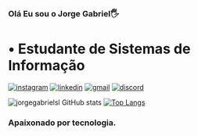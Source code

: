 ### Olá Eu sou o Jorge Gabriel🖐

# • Estudante de Sistemas de Informação

[![instagram](https://img.shields.io/badge/Instagram-E4405F?style=for-the-badge&logo=instagram&logoColor=white)](https://www.instagram.com/jorge.gabrielsl/)
[![linkedin](https://img.shields.io/badge/LinkedIn-0077B5?style=for-the-badge&logo=linkedin&logoColor=white)](https://www.linkedin.com/in/jorge-gabriel-silva-lima-a637b2267/)
[![gmail](https://img.shields.io/badge/Gmail-D14836?style=for-the-badge&logo=gmail&logoColor=white)](mailto:gabriellima.en@gmail.com) [![discord](https://img.shields.io/badge/Discord-7289DA?style=for-the-badge&logo=discord&logoColor=white)](https://discord.com/channels/@jorge.gabriel#3074)



![jorgegabrielsl GitHub stats](https://github-readme-stats.vercel.app/api?username=jorgegabrielsl&show_icons=true&theme=dracula)
[![Top Langs](https://github-readme-stats.vercel.app/api/top-langs/?username=jorgegabrielsl&layout)](https://github.com/anuraghazra/github-readme-stats)

### Apaixonado por tecnologia.
